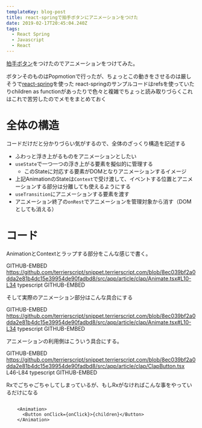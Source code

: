 ```yaml
---
templateKey: blog-post
title: react-springで拍手ボタンにアニメーションをつけた
date: 2019-02-17T20:45:04.240Z
tags:
  - React Spring
  - Javascript
  - React
---
```

[拍手ボタン](https://snippet.terrierscript.com/blog/20190216000000-netlify-functions-slack-clap/)をつけたのでアニメーションをつけてみた。


ボタンそのものはPopmotionで行ったが、ちょっとこの動きをさせるのは厳しそうで[react-spring](https://github.com/react-spring/react-spring)を使った
react-springのサンプルコードはrefsを使っていたりchildren as functionがあったりで色々と複雑でちょっと読み取りづらくこれはこれで苦労したのでメモをまとめておく

# 全体の構造

コードだけだと分かりづらい気がするので、全体のざっくり構造を記述する

* ふわっと浮き上がるものをアニメーションとしたい
* `useState`で一つ一つの浮き上がる要素を擬似的に管理する
    * このStateに対応する要素がDOMとなりアニメーションするイメージ
* 上記AnimationのStateは`Context`で受け渡して、イベントする位置とアニメーションする部分は分離しても使えるようにする
* `useTransition`にアニメーションする要素を渡す
* アニメーション終了の`onRest`でアニメーションを管理対象から消す（DOMとしても消える）

# コード

AnimationとContextとラップする部分をこんな感じで書く。

GITHUB-EMBED https://github.com/terrierscript/snippet.terrierscript.com/blob/8ec039bf2a0dda2e81b4dc15e39954de90fadbd8/src/app/article/clap/Animate.tsx#L10-L34 typescript GITHUB-EMBED

そして実際のアニメーション部分はこんな具合にする

GITHUB-EMBED https://github.com/terrierscript/snippet.terrierscript.com/blob/8ec039bf2a0dda2e81b4dc15e39954de90fadbd8/src/app/article/clap/Animate.tsx#L10-L34 typescript GITHUB-EMBED

アニメーションの利用側はこういう具合にする。

GITHUB-EMBED https://github.com/terrierscript/snippet.terrierscript.com/blob/8ec039bf2a0dda2e81b4dc15e39954de90fadbd8/src/app/article/clap/ClapButton.tsx L46-L84 typescript GITHUB-EMBED

Rxでごちゃごちゃしてしまっているが、もしRxがなければこんな事をやっているだけになる

```tsx

    <Animation>
      <Button onClick={onClick}>{children}</Button>
    </Animation>